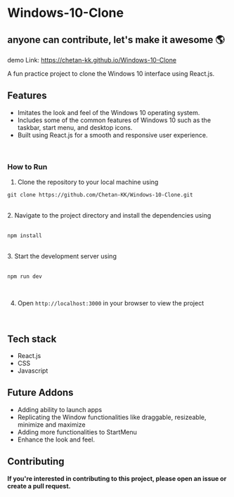 # Windows-10-Clone

## anyone can contribute, let's make it awesome 🌎

demo Link: https://chetan-kk.github.io/Windows-10-Clone
<br/>

A fun practice project to clone the Windows 10 interface using React.js.

## Features

* Imitates the look and feel of the Windows 10 operating system.
* Includes some of the common features of Windows 10 such as the taskbar, start menu, and desktop icons.
* Built using React.js for a smooth and responsive user experience.
<br/>

### How to Run

1. Clone the repository to your local machine using <br/>

```git clone https://github.com/Chetan-KK/Windows-10-Clone.git```

<br/>
2. Navigate to the project directory and install the dependencies using 
<br/>
<br/>

```npm install```

<br/>
3. Start the development server using
<br/>
<br/>

```npm run dev```

<br/>

4. Open ```http://localhost:3000``` in your browser to view the project <br/>

<br/>

## Tech stack
 
* React.js
* CSS
* Javascript

## Future Addons

* Adding ability to launch apps
* Replicating the Window functionalities like draggable, resizeable, minimize and maximize
* Adding more functionalities to StartMenu
* Enhance the look and feel.

## Contributing

**If you're interested in contributing to this project, please open an issue or create a pull request.**
